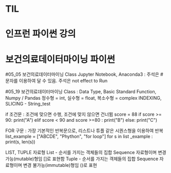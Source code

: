 # TIL
# 인프런 파이썬 강의

# 보건의료데이터마이닝 파이썬
#05_05 보건의료데이터마이닝 Class
Jupyter Notebook, Anaconda3 : 주석은 # 문자를 이용하여 달 수 있음. 주석은 not effect to Run

#05_19 보건의료데이터마이닝 Class : Data Type, Basic Standard Function, Numpy / Pandas
  정수형 = int, 실수형 = float, 복소수형 = complex
  INDEXING, SLICING - String_test
  
  if 조건문 : 조건에 맞으면 수행, 조건에 맞지 않으면 건너뜀
  score = 88
  if score >= 90:
      print("A")
  elif score < 90 and score >=80 :
      print("B")
  else:
      print("C")
     
FOR 구문 : 가장 기본적인 반복문으로, 리스트나 튜플 같은 시퀀스형을 이용하여 반복
list_example = ["ABCDE", "Phython", "for loop"]
for s in list _example :
  print(s, len(s))
  
  LIST, TUPLE 자료형
   List - 순서를 가지는 객체들의 집합
          Sequence 자료형이며 변경 가능(mutable)형임
          []로 표현함
   Tuple - 순서를 가지는 객체들의 집합
            Sequence 자료형이며 변경 불가능(immutable)형임
            ()로 표현

